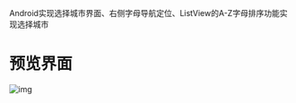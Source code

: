 Android实现选择城市界面、右侧字母导航定位、ListView的A-Z字母排序功能实现选择城市
# 预览界面
![img](https://github.com/james-gan/SelectCitys/blob/master/app/src/main/res/gif/look.gif)
